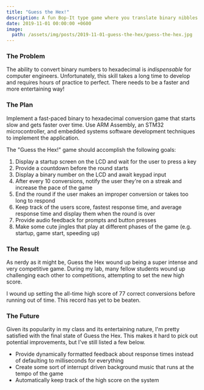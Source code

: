 ```yaml
---
title: "Guess the Hex!"
description: A fun Bop-It type game where you translate binary nibbles to hex!
date: 2019-11-01 00:00:00 +0600
image:
  path: /assets/img/posts/2019-11-01-guess-the-hex/guess-the-hex.jpg
---
```


### The Problem

The ability to convert binary numbers to hexadecimal is *indispensable* for computer engineers. Unfortunately, this skill takes a long time to develop and requires hours of practice to perfect. There needs to be a faster and more entertaining way!

### The Plan

Implement a fast-paced binary to hexadecimal conversion game that starts slow and gets faster over time. Use ARM Assembly, an STM32 microcontroller, and embedded systems software development techniques to implement the application.

The "Guess the Hex!" game should accomplish the following goals:

1. Display a startup screen on the LCD and wait for the user to press a key
2. Provide a countdown before the round starts
3. Display a binary number on the LCD and await keypad input
4. After every 10 conversions, notify the user they're on a streak and increase the pace of the game
5. End the round if the user makes an improper conversion or takes too long to respond
6. Keep track of the users score, fastest response time, and average response time and display them when the round is over
7. Provide audio feedback for prompts and button presses
8. Make some cute jingles that play at different phases of the game (e.g. startup, game start, speeding up)

### The Result

As nerdy as it might be, Guess the Hex wound up being a super intense and very competitive game. During my lab, many fellow students wound up challenging each other to competitions, attempting to set the new high score.

I wound up setting the all-time high score of 77 correct conversions before running out of time. This record has yet to be beaten.

### The Future

Given its popularity in my class and its entertaining nature, I'm pretty satisfied with the final state of Guess the Hex. This makes it hard to pick out potential improvements, but I've still listed a few below.

- Provide dynamically formatted feedback about response times instead of defaulting to milliseconds for everything
- Create some sort of interrupt driven background music that runs at the tempo of the game
- Automatically keep track of the high score on the system